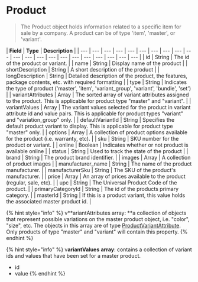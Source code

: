 # Product

> The Product object holds information related to a specific item for sale by a company.  A product can be of type 'item', 'master', or 'variant'.

| **Field** | **Type** | **Description** |
| --- | --- | --- | --- | --- | --- | --- | --- | --- | --- | --- | --- | --- | --- | --- | --- | --- | --- | --- | --- | --- |
| id | String | The id of the product or variant. |
| name | String | Display name of the product |
| shortDescription | String | A short description of the product |
| longDescription | String | Detailed description of the product, the features, package contents, etc. with required formatting |
| type | String | Indicates the type of product \('master', 'item', 'variant\_group', 'variant', 'bundle', 'set'\) |
| variantAttributes | Array | The sorted array of variant attributes assigned to the product. This is applicable for product type "master" and "variant". |
| variantValues | Array | The variant values selected for the product in variant attribute id and value pairs. This is applicable for product types "variant" and "variation\_group" only. |
| defaultVariantId | String | Specifies the default product variant to display. This is applicable for product type "master" only. |
| options | Array | A collection of product options available for the product \(i.e. warranty, etc\). |
| sku | String |  SKU number for the product or variant. |
| online | Boolean | Indicates whether or not product is available online |
| status | String | Used to track the state of the product |
| brand | String | The product brand identifier. |
| images | Array | A collection of product images |
| manufacturer\_name | String | The name of the product manufacturer. |
| manufacturerSku | String | The SKU of the product's manufacturer. |
| price | Array | An array of prices available to the product \(regular, sale, etc\). |
| upc | String | The Universal Product Code of the product. |
| primaryCategoryId | String |  The id of the products primary category.  |
| masterId | String | If this is a product variant, this value holds the associated master product id.  |

{% hint style="info" %}
v**ariantAttributes array:  **a collection of objects that represent possible variations on the master product object, i.e. "color", "size", etc.  The objects in this array are of type [ProductVariantAttribute](productvariantattribute.md).  Only products of type "master" and "variant" will contain this property.
{% endhint %}

{% hint style="info" %}
v**ariantValues** **array**:  contains a collection of variant ids and values that have been set for a master product.

* id 
* value
{% endhint %}



